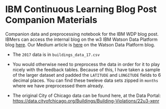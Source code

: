 # IBM Continuous Learning Blog Post Companion Materials
Companion data and preprocessing notebook for the IBM WDP blog post. 
IBMers can access the internal blog on the w3 IBM Watson Data Platform blog [here](https://w3-connections.ibm.com/blogs/2aebb2ff-a9d6-4523-a34a-dbc2c5e7d872/entry/Continuous_Learning_on_Watson_Data_Platform?lang=en_us). Our Medium article is [here](https://medium.com/@adammassachi/continuous-learning-on-watson-data-platform-cc39f3fd5042) on the Watson Data Platform blog. 


- The `2017` data is in `buildings_data_17.csv`

- You would otherwise need to preprocess the data in order for it to play nicely with the feedback tables. Because of this, I have taken a sample of the larger dataset and padded the `LATITUDE` and `LONGITUDE` fields to 6 decimal places. You can find these tweleve data sets zipped in `months` where we have preprocessed them already. 

- The original City of Chicago data can be found here, at the Data Portal: https://data.cityofchicago.org/Buildings/Building-Violations/22u3-xenr



